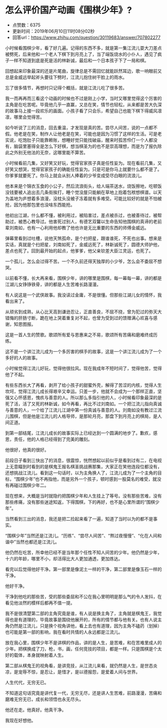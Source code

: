# 怎么评价国产动画《围棋少年》?
- 点赞数：6375
- 更新时间：2019年06月10日11时08分02秒
- 回答url：https://www.zhihu.com/question/30119683/answer/707802277
<body>
 <p data-pid="Zje1hxSx">小时候看围棋少年，看了好几遍。记得的东西不多，就是第一集江流儿耍大刀差点被劈死，后来他和一个老人下棋下到月亮上了，当了端饭烧水的小仆人，遇见了疯子一样不知道到底是死是活的林新诚，最后和一个日本孩子下了一局和棋。</p>
 <p data-pid="_kbAEKjI">回想起来印象最深的还是片尾曲，旋律总是不需回忆就能跃然耳边，歌一响眼前又总是金威远举起斧头要往下劈时，江流儿抱住树干脸上的雨水。</p>
 <p data-pid="fCuwcs6_">忘了很多情节，再想时只记得个概括，就是江流儿吃了很多苦。</p>
 <p data-pid="-TALZT1S">我一而再再而三看这个动画的时候也不过是刚上小学，当时又哪里觉得这个厉害的主角是在吃苦呢。毕竟他几乎一直赢，又总在笑，情节也轻松，从来都是苦大仇深的故事马上接一段欢乐的画面。小孩子看了只会乐，希望自己也能下棋下得威风凛凛，哪里会觉得苦。</p>
 <p data-pid="X_odxrOG">如今听说了三的消息，回去重温，才发现是真的苦。尝尽人间苦，说的一点都不假。他老是在笑，制作人让他老是在笑，可能也是因为习惯了这样的生活。可是老实说，吃饱肚子只能靠赖账，想睡好觉只能找破庙，醒来时孤苦伶仃一个人都没有，脑袋里塞得全是怎么下好棋，想当棋圣为的也不是崇高理想，而是为了报仇除此之外别无他法的无奈，这哪里能不算苦。</p>
 <p data-pid="FQIZfKH4">小时候看前几集，又好笑又好玩，觉得官家孩子真是任性妄为。现在看前几集，又好笑又想哭，觉得官家孩子的确能任性妄为。只是可是你马上就要什么都不是了。你爹爹就要死了。你马上就会从别人捧着的少爷变成受尽白眼的流浪儿。</p>
 <p data-pid="qw1Pg0W7">他本来是个锦衣玉食的小公子，然后流浪街头，给人端茶送水，烧饭擦地，吃顿饭没钱要被人追出去几条街挨打，睡个觉没屋只能躺在草地上抱着包袱想棋谱。以天为盖地为庐想着多浪漫，没枕头没被子冻着就有多难受。可能比较好的就是不怕被抢，因为他那包里也没啥东西能抢。</p>
 <p data-pid="ZsuMAjsG">他初出江湖，什么都不懂，被利用过，被陷害过，差点被杀过，也被善待过，被帮助过，被悉心教导过。他害死过别人，有德艺双馨以生命告知他围棋的真谛的老前辈刘南如，也有一心利用他却教了他也许是无比重要的东西的师傅金威远。</p>
 <p data-pid="V4zmtOuo">弹幕里看到过吐槽，说他天煞孤命，是个扫把星，跟谁谁死，不死也出事。想来是实话，真就是个扫把星，刘南如死了，金威远死了，林新诚死了，圆德大师护他，差点也死了。回到最开始的起点，他爹爹，他父亲钦差大臣江灵运，也死了。</p>
 <p data-pid="PRCmqjU2">一个孤儿，怎么会过得不苦。一个不久前还得天独厚的小少爷，怎么会不委屈不想哭。</p>
 <p data-pid="pyps-WC1">以前看不懂，长大再来看，围棋少年，讲的哪里是围棋，每一幕每一幕，讲的都是江湖儿女铮铮铁骨，讲的都是人生苦难长路漫漫。</p>
 <p data-pid="V1cQ3_vN">有人说这是一个武侠故事。我没读过金庸，不是很懂。但那些江湖儿女的情怀，我看出来了。</p>
 <p data-pid="aG0e5FuC">从顽劣到成熟，从心比天高到谦逊忍让，正直善良，不屈不挠，曾为犯过的弥天大错悔的肝肠寸断，跪在地上哭着重复对不起，也曾为受到过的馈赠满心欢喜与感谢，知恩图报。</p>
 <p data-pid="d82b4Fgt">这是一首人生的赞歌。歌颂所有爱与恩惠来之不易，歌颂所有苦痛和磨难终成历练。</p>
 <p data-pid="FaE3Kkw4">这不是一个讲江流儿成为一个多厉害的棋手的故事，这是一个讲江流儿成为了一个多好的人的故事。</p>
 <p data-pid="1s1Lw4Gp">小时候觉得江流儿好玩，觉得他很拉风。现在我成年不短时间了，觉得他苦，觉得他了不起。</p>
 <p data-pid="9lz22fv3">有些东西长大了再看，剥开了给小孩子的甜蜜外壳，解得了苦涩的内核，觉得人生坎坷，觉得江流儿成长得艰辛又幸运。只差一步，他就不会成为一个那样正直，坚强又心怀感恩，愧疚与善意的人。所以那么多指引他的人，小时候看印象最深的是死了活，活了又死的林新诚，如今再看，再比不过刘南如。一个把江流儿指向真诚与善意的人，一个给了江流儿江湖中第一份真诚与善意的人。刘南如没有教过江流儿围棋，但是他是江流儿的人格导师，是那轮月亮，那盘下到月亮上的棋局，是人间正道。</p>
 <p data-pid="NQMQSBQL">到第一部结尾，江流儿成长的故事实际上已经达到一个圆满的地步了。歉疚，感恩，责任，他的人格已经得到了完美的雕刻。</p>
 <p data-pid="tt-UA5zu">他很好，他真的很好。</p>
 <p data-pid="aG_qvF12">前段日子看到三快出了的消息，很震惊，恍然想起以前似乎是看到过有二，在电视上无意瞄到时看到的是棋鬼王报名棋圣挑战赛那集，大家正在笑他连段位都没有，还想挑战江流儿。看到这一句话时，以为主角换人了，江流儿成为了一个主角的目标，“围棋少年”也不再指他，而是另外一个孩子，顿时感到一股莫名的难受，就没有再碰过围棋少年二。</p>
 <p data-pid="T1XvoR2h">现在想来，大概是当时就隐约把围棋少年和人生挂上了等号。没有那些苦难，没有那些疼痛，没有那些迷途知返，下得围棋，下的再好，也不是心里所谓的“围棋少年”。</p>
 <p data-pid="8hheh1t9">当然看到三出的消息，我还是把二捡起来看了一遍，知道了当时以为的都不是事实。</p>
 <p data-pid="_1ocFxW9">“围棋少年”当然还是江流儿。“历练”、“尝尽人间苦”、“熬过夜慢慢”、“化在人间和谐中”当然也都还是江流儿。</p>
 <p data-pid="Rw45SY70">他仍然在吃苦，所幸他已经不是当年那个任性不知人间苦的少年。他仍然是少年，十六的年龄，哪里不小，却活得比大人更加通透，更加炼达。</p>
 <p data-pid="twFBmHjD">看完以后觉得他好干净。第一部里是像泥土一样的干净，第二部里是像玉石一样的干净。</p>
 <p data-pid="-KX2dKer">他好干净。</p>
 <p data-pid="KYcIbzgw">干净到他吃的那些苦，受的那些委屈和不公在我心里明明是那么气的令人发抖，在看见他淡然的模样后都再不值一提。</p>
 <p data-pid="QnyoSPB1">我不是很清楚第二部的主角究竟是谁，有人说是换主角了，主角就是棋鬼王，我觉得也是有道理的，毕竟故事是围绕他展开的，所有的情节都与他有关。也有人说主角仍然是江流儿，只是换个视角讲他，看上去也有道理，因为主角不磕药（划掉）也可能是第一部的影响，我在看时共情的人永远都是江流儿。</p>
 <p data-pid="YOWx0Irx">放在我心里，围棋少年不是讲棋的作品，讲的是人生，是苦难，和在苦难里成人的少年。把棋换成了刀，枪，书，画，任何竞技的项目，都是一样。只是围棋是个太好的载体，本身就映射着人生。</p>
 <p data-pid="GOyoAp3c">第二部从棋鬼王的视角看，是讲竞技，从江流儿来看，就仍然是人生，是世态炎凉，是宠辱不惊，是忍让，是惜才，是以德报怨，是爱着人间与世界。</p>
 <p data-pid="qem0KqON">人生代代，无穷无已。</p>
 <p data-pid="aTGdvWuf">不知道这句话究竟是讲代复一代，无穷无尽，还是讲人生苦难，前路漫漫，苦痛和磨难无穷无已，成长和领悟也永无尽头。</p>
 <p data-pid="P1R9zM1S">他还在走。他真好。他真干净。</p>
 <p data-pid="J5eCJ6Nk">我现在好想他。</p>
 <p></p>
 <p></p>
</body>